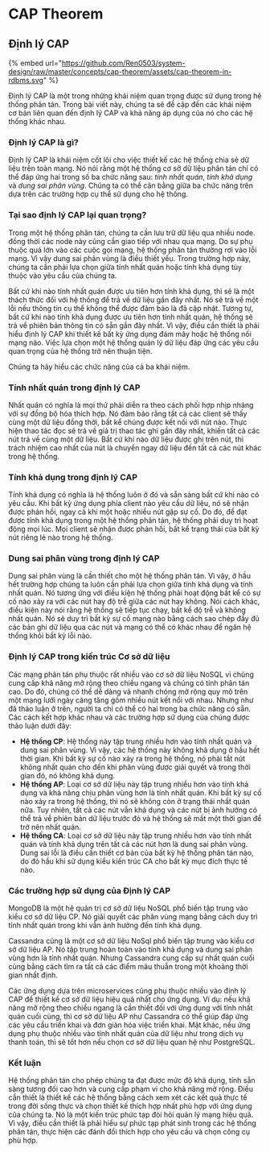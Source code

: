 # CAP Theorem

## Định lý CAP

{% embed url="https://github.com/Ren0503/system-design/raw/master/concepts/cap-theorem/assets/cap-theorem-in-rdbms.svg" %}

Định lý CAP là một trong những khái niệm quan trọng được sử dụng trong hệ thống phân tán. Trong bài viết này, chúng ta sẽ đề cập đến các khái niệm cơ bản liên quan đến định lý CAP và khả năng áp dụng của nó cho các hệ thống khác nhau.

### Định lý CAP là gì?

Định lý CAP là khái niệm cốt lõi cho việc thiết kế các hệ thống chia sẻ dữ liệu trên toàn mạng. Nó nói rằng một hệ thống cơ sở dữ liệu phân tán chỉ có thể đáp ứng hai trong số ba chức năng sau: _tính nhất quán_, _tính khả dụng_ và _dung sai phân vùng_. Chúng ta có thể cân bằng giữa ba chức năng trên dựa trên các trường hợp cụ thể sử dụng cho hệ thống.

### Tại sao định lý CAP lại quan trọng?

Trong một hệ thống phân tán, chúng ta cần lưu trữ dữ liệu qua nhiều node. đồng thời  các node này cũng cần giao tiếp với nhau qua mạng. Do sự phụ thuộc quá lớn vào các cuộc gọi mạng, hệ thống phân tán thường rơi vào lỗi mạng. Vì vậy dung sai phân vùng là điều thiết yếu. Trong trường hợp này, chúng ta cần phải lựa chọn giữa tính nhất quán hoặc tính khả dụng tùy thuộc vào yêu cầu của chúng ta.

Bất cứ khi nào tính nhất quán được ưu tiên hơn tính khả dụng, thì sẽ là một thách thức đối với hệ thống để trả về dữ liệu gần đây nhất. Nó sẽ trả về một lỗi nếu thông tin cụ thể không thể được đảm bảo là đã cập nhật. Tương tự, bất cứ khi nào tính khả dụng được ưu tiên hơn tính nhất quán, hệ thống sẽ trả về phiên bản thông tin có sẵn gần đây nhất. Vì vậy, điều cần thiết là phải hiểu định lý CAP khi thiết kế bất kỳ ứng dụng đám mây hoặc hệ thống nối mạng nào. Việc lựa chọn một hệ thống quản lý dữ liệu đáp ứng các yêu cầu quan trọng của hệ thống trở nên thuận tiện.

Chúng ta hãy hiểu các chức năng của cả ba khái niệm.

### Tính nhất quán trong định lý CAP

Nhất quán có nghĩa là mọi thứ phải diễn ra theo cách phối hợp nhịp nhàng với sự đồng bộ hóa thích hợp. Nó đảm bảo rằng tất cả các client sẽ thấy cùng một dữ liệu đồng thời, bất kể chúng được kết nối với nút nào. Thực hiện thao tác đọc sẽ trả về giá trị thao tác ghi gần đây nhất, khiến tất cả các nút trả về cùng một dữ liệu. Bất cứ khi nào dữ liệu được ghi trên nút, thì trách nhiệm cao nhất của nút là chuyển ngay dữ liệu đến tất cả các nút khác trong hệ thống.

### Tính khả dụng trong định lý CAP

Tính khả dụng có nghĩa là hệ thống luôn ở đó và sẵn sàng bất cứ khi nào có yêu cầu. Khi bất kỳ ứng dụng phía client nào yêu cầu dữ liệu, nó sẽ nhận được phản hồi, ngay cả khi một hoặc nhiều nút gặp sự cố. Do đó, để đạt được tính khả dụng trong một hệ thống phân tán, hệ thống phải duy trì hoạt động mọi lúc. Mọi client sẽ nhận được phản hồi, bất kể trạng thái của bất kỳ nút riêng lẻ nào trong hệ thống.

### Dung sai phân vùng trong định lý CAP

Dung sai phân vùng là cần thiết cho một hệ thống phân tán. Vì vậy, ở hầu hết trường hợp chúng ta luôn cần phải lựa chọn giữa tính khả dụng và tính nhất quán. Nó tương ứng với điều kiện hệ thống phải hoạt động bất kể có sự cố nào xảy ra với các nút hay độ trễ giữa các nút hay không. Nói cách khác, điều kiện này nói rằng hệ thống sẽ tiếp tục chạy, bất kể độ trễ và không nhất quán. Nó sẽ duy trì bất kỳ sự cố mạng nào bằng cách sao chép đầy đủ các bản ghi dữ liệu qua các nút và mạng có thể có khác nhau để ngăn hệ thống khỏi bất kỳ lỗi nào.

### Định lý CAP trong kiến trúc Cơ sở dữ liệu

Các mạng phân tán phụ thuộc rất nhiều vào cơ sở dữ liệu NoSQL vì chúng cung cấp khả năng mở rộng theo chiều ngang và chúng có tính phân tán cao. Do đó, chúng có thể dễ dàng và nhanh chóng mở rộng quy mô trên một mạng lưới ngày càng tăng gồm nhiều nút kết nối với nhau. Nhưng như đã thảo luận ở trên, người ta chỉ có thể có hai trong ba chức năng có sẵn. Các cách kết hợp khác nhau và các trường hợp sử dụng của chúng được thảo luận dưới đây:

* **Hệ thống CP**: Hệ thống này tập trung nhiều hơn vào tính nhất quán và dung sai phân vùng. Vì vậy, các hệ thống này không khả dụng ở hầu hết thời gian. Khi bất kỳ sự cố nào xảy ra trong hệ thống, nó phải tắt nút không nhất quán cho đến khi phân vùng được giải quyết và trong thời gian đó, nó không khả dụng.
* **Hệ thống AP**: Loại cơ sở dữ liệu này tập trung nhiều hơn vào tính khả dụng và khả năng chịu phân vùng hơn là tính nhất quán. Khi bất kỳ sự cố nào xảy ra trong hệ thống, thì nó sẽ không còn ở trạng thái nhất quán nữa. Tuy nhiên, tất cả các nút vẫn khả dụng và các nút bị ảnh hưởng có thể trả về phiên bản dữ liệu trước đó và hệ thống sẽ mất một thời gian để trở nên nhất quán.
* **Hệ thống CA**: Loại cơ sở dữ liệu này tập trung nhiều hơn vào tính nhất quán và tính khả dụng trên tất cả các nút hơn là dung sai phân vùng. Dung sai lỗi là điều cần thiết cơ bản của bất kỳ hệ thống phân tán nào, do đó hầu khi sử dụng kiểu kiến ​​trúc CA cho bất kỳ mục đích thực tế nào.

### Các trường hợp sử dụng của Định lý CAP

MongoDB là một hệ quản trị cơ sở dữ liệu NoSQL phổ biến tập trung vào kiểu cơ sở dữ liệu CP. Nó giải quyết các phân vùng mạng bằng cách duy trì tính nhất quán trong khi vẫn ảnh hưởng đến tính khả dụng.

Cassandra cũng là một cơ sở dữ liệu NoSql phổ biến tập trung vào kiểu cơ sở dữ liệu AP. Nó tập trung hoàn toàn vào tính khả dụng và dung sai phân vùng hơn là tính nhất quán. Nhưng Cassandra cung cấp sự nhất quán cuối cùng bằng cách tìm ra tất cả các điểm mâu thuẫn trong một khoảng thời gian nhất định.

Các ứng dụng dựa trên microservices cũng phụ thuộc nhiều vào định lý CAP để thiết kế cơ sở dữ liệu hiệu quả nhất cho ứng dụng. Ví dụ: nếu khả năng mở rộng theo chiều ngang là cần thiết đối với ứng dụng với tính nhất quán cuối cùng, thì cơ sở dữ liệu AP như Cassandra có thể giúp đáp ứng các yêu cầu triển khai và đơn giản hóa việc triển khai. Mặt khác, nếu ứng dụng phụ thuộc nhiều vào tính nhất quán của dữ liệu như trong dịch vụ thanh toán, thì sẽ tốt hơn nếu chọn cơ sở dữ liệu quan hệ như PostgreSQL.

### Kết luận

Hệ thống phân tán cho phép chúng ta đạt được mức độ khả dụng, tính sẵn sàng tương đối cao hơn và cung cấp phạm vi cho khả năng mở rộng. Điều cần thiết là thiết kế các hệ thống bằng cách xem xét các kết quả thực tế trong đời sống thực và chọn thiết kế thích hợp nhất phù hợp với ứng dụng của chúng ta. Nó là một kiến ​​trúc phức tạp đòi hỏi quản lý mạng hiệu quả. Vì vậy, điều cần thiết là phải hiểu sự phức tạp phát sinh trong các hệ thống phân tán, thực hiện các đánh đổi thích hợp cho yêu cầu và chọn công cụ phù hợp.

